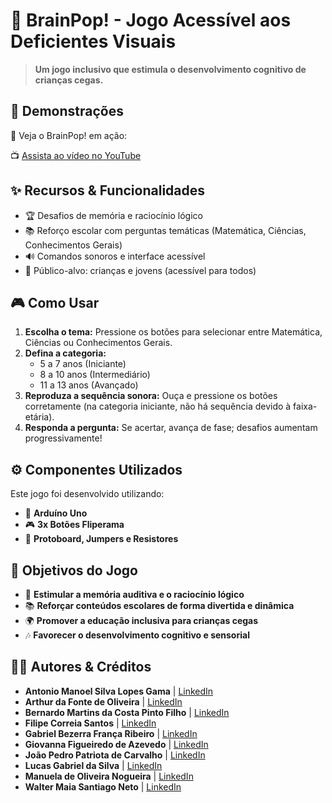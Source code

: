 # 🧠 BrainPop! - Jogo Acessível aos Deficientes Visuais

> **Um jogo inclusivo que estimula o desenvolvimento cognitivo de crianças cegas.**

## 🎥 Demonstrações

👀 Veja o BrainPop! em ação:

📺 [Assista ao vídeo no YouTube](https://youtu.be/04k2_lUISoI?feature=shared)

## ✨ Recursos & Funcionalidades

- 🏆 Desafios de memória e raciocínio lógico
- 📚 Reforço escolar com perguntas temáticas (Matemática, Ciências, Conhecimentos Gerais)
- 🔊 Comandos sonoros e interface acessível
- 👦 Público-alvo: crianças e jovens (acessível para todos)

## 🎮 Como Usar

1. **Escolha o tema:** Pressione os botões para selecionar entre Matemática, Ciências ou Conhecimentos Gerais.
2. **Defina a categoria:**
   - 5 a 7 anos (Iniciante)
   - 8 a 10 anos (Intermediário)
   - 11 a 13 anos (Avançado)
3. **Reproduza a sequência sonora:** Ouça e pressione os botões corretamente (na categoria iniciante, não há sequência devido à faixa-etária).
4. **Responda a pergunta:** Se acertar, avança de fase; desafios aumentam progressivamente!

## ⚙️ Componentes Utilizados

Este jogo foi desenvolvido utilizando:

- 🔌 **Arduíno Uno**
- 🎮 **3x Botões Fliperama**
- 🔌 **Protoboard, Jumpers e Resistores**

## 📜 Objetivos do Jogo

- 🧠 **Estimular a memória auditiva e o raciocínio lógico**
- 📚 **Reforçar conteúdos escolares de forma divertida e dinâmica**
- 🌍 **Promover a educação inclusiva para crianças cegas**
- 🎶 **Favorecer o desenvolvimento cognitivo e sensorial**


## 👨‍💻 Autores & Créditos

- **Antonio Manoel Silva Lopes Gama** | [LinkedIn]()
- **Arthur da Fonte de Oliveira** | [LinkedIn](http://www.linkedin.com/in/arthur-da-fonte-de-oliveira-884496363)
- **Bernardo Martins da Costa Pinto Filho** | [LinkedIn](https://www.linkedin.com/in/bernardomcpf)
- **Filipe Correia Santos** | [LinkedIn](https://www.linkedin.com/in/filipecorreiasantos/)
- **Gabriel Bezerra França Ribeiro** | [LinkedIn]()
- **Giovanna Figueiredo de Azevedo** | [LinkedIn]()
- **João Pedro Patriota de Carvalho** | [LinkedIn](https://www.linkedin.com/in/-joao-pedro)
- **Lucas Gabriel da Silva** | [LinkedIn](https://www.linkedin.com/in/lucas-gabriel-1005a2367?trk=contact-info)
- **Manuela de Oliveira Nogueira** | [LinkedIn](https://www.linkedin.com/in/manuela-nogueira-30045a359?utm_source=share&utm_campaign=share_via&utm_content=profile&utm_medium=android_app)
- **Walter Maia Santiago Neto** | [LinkedIn](https://www.linkedin.com/in/walter-maia-1287a1238?utm_source=share&utm_campaign=share_via&utm_content=profile&utm_medium=ios_app)
